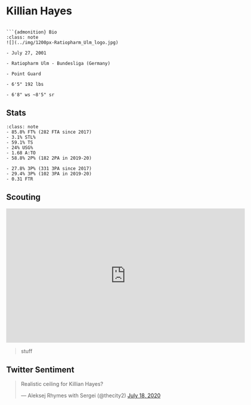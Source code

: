 Killian Hayes
===
```{image} ../img/killian_hayes.jpg
```

```{margin}
```{admonition} Bio
:class: note
![](../img/1200px-Ratiopharm_Ulm_logo.jpg)

- July 27, 2001

- Ratiopharm Ulm - Bundesliga (Germany)

- Point Guard

- 6'5" 192 lbs

- 6'8" ws ~8'5" sr
```

## Stats

```{admonition} Noteworthy
:class: note
- 85.8% FT% (282 FTA since 2017)
- 3.1% STL% 
- 59.1% TS 
- 24% USG%
- 1.68 A:TO
- 58.8% 2P% (182 2PA in 2019-20)
```

```{Caution}
- 27.8% 3P% (331 3PA since 2017)
- 29.4% 3P% (102 3PA in 2019-20)
- 0.31 FTR
```

## Scouting
<iframe width="640" height="360" src="https://www.youtube.com/embed/b0Kwk11oYF8" frameborder="0" allow="accelerometer; autoplay; encrypted-media; gyroscope; picture-in-picture" allowfullscreen></iframe>

>stuff 

## Twitter Sentiment

<blockquote class="twitter-tweet"><p lang="en" dir="ltr">Realistic ceiling for Killian Hayes?</p>&mdash; Aleksej Rhymes with Sergei (@thecity2) <a href="https://twitter.com/thecity2/status/1284552236748529665?ref_src=twsrc%5Etfw">July 18, 2020</a></blockquote> <script async src="https://platform.twitter.com/widgets.js" charset="utf-8"></script>